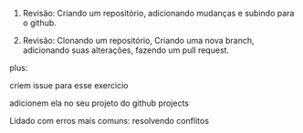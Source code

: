 1) Revisão: Criando um repositório, adicionando mudanças e subindo para o github.

2) Revisão: Clonando um repositório, Criando uma nova branch, adicionando suas alterações, fazendo um pull request. 

plus:

criem issue para esse exercicio

adicionem ela  no seu projeto do github projects

Lidado com erros mais comuns:
resolvendo conflitos